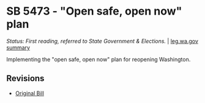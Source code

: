 # SB 5473 - "Open safe, open now" plan
*Status: First reading, referred to State Government & Elections.* | [leg.wa.gov summary](https://app.leg.wa.gov/billsummary?BillNumber=5473&Year=2021)

Implementing the "open safe, open now" plan for reopening Washington.

## Revisions
* [Original Bill](1/)